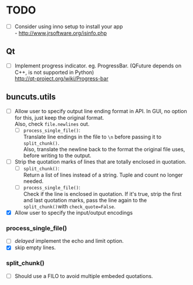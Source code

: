 TODO
====

- [ ] Consider using inno setup to install your app  
      - http://www.jrsoftware.org/isinfo.php

## Qt

- [ ] Implement progress indicator. eg. ProgressBar.
      (QFuture depends on C++, is not supported in Python)  
      http://qt-project.org/wiki/Progress-bar

## buncuts.utils

- [ ] Allow user to specify output line ending format in API.
      In GUI, no option for this, just keep the original format.  
      Also, check `file.newlines` out.
  - [ ] `process_single_file()`:  
        Translate line endings in the file to `\n`
        before passing it to `split_chunk()`.  
        Also, translate the newline back to the format the original file uses,
        before writing to the output.
- [ ] Strip the quotation marks of lines that are
      totally enclosed in quotation.
  - [ ] `split_chunk()`:  
        Return a list of lines instead of a string.
        Tuple and count no longer needed.
  - [ ] `process_single_file()`:  
        Check if the line is enclosed in quotation.
        If it's true, strip the first and last quotation marks,
        pass the line again to the `split_chunk()`with `check_quote=False`.
- [x] Allow user to specify the input/output encodings

### process_single_file()

- [ ] _delayed_ implement the echo and limit option.
- [x] skip empty lines.

### split_chunk()

- [ ] Should use a FILO to avoid multiple embeded quotations.

